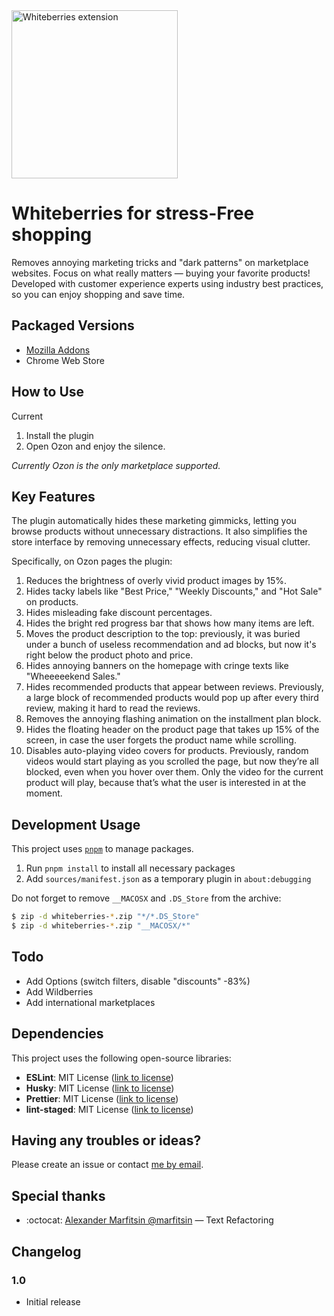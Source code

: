 <img src="https://vrizo.net/whiteberries/whiteberry.png" width="266" height="269" alt="Whiteberries extension" />

# Whiteberries for stress-Free shopping

Removes annoying marketing tricks and "dark patterns" on marketplace websites. Focus on what really matters — buying your favorite products! Developed with customer experience experts using industry best practices, so you can enjoy shopping and save time.

## Packaged Versions

* [Mozilla Addons](#)
* Chrome Web Store

## How to Use

Current

1. Install the plugin
2. Open Ozon and enjoy the silence.

*Currently Ozon is the only marketplace supported.*

## Key Features

The plugin automatically hides these marketing gimmicks, letting you browse products without unnecessary distractions. It also simplifies the store interface by removing unnecessary effects, reducing visual clutter.

Specifically, on Ozon pages the plugin:

1. Reduces the brightness of overly vivid product images by 15%.
2. Hides tacky labels like "Best Price," "Weekly Discounts," and "Hot Sale" on products.
3. Hides misleading fake discount percentages.
4. Hides the bright red progress bar that shows how many items are left.
5. Moves the product description to the top: previously, it was buried under a bunch of useless recommendation and ad blocks, but now it's right below the product photo and price.
6. Hides annoying banners on the homepage with cringe texts like "Wheeeeekend Sales."
7. Hides recommended products that appear between reviews. Previously, a large block of recommended products would pop up after every third review, making it hard to read the reviews.
8. Removes the annoying flashing animation on the installment plan block.
9. Hides the floating header on the product page that takes up 15% of the screen, in case the user forgets the product name while scrolling.
10. Disables auto-playing video covers for products. Previously, random videos would start playing as you scrolled the page, but now they’re all blocked, even when you hover over them. Only the video for the current product will play, because that’s what the user is interested in at the moment.

## Development Usage

This project uses [`pnpm`](https://pnpm.io/installation#using-npm) to manage packages.

1. Run `pnpm install` to install all necessary packages
2. Add `sources/manifest.json` as a temporary plugin in `about:debugging`

Do not forget to remove `__MACOSX` and `.DS_Store` from the archive:

```bash
$ zip -d whiteberries-*.zip "*/*.DS_Store"
$ zip -d whiteberries-*.zip "__MACOSX/*"
```

## Todo

* Add Options (switch filters, disable "discounts" -83%)
* Add Wildberries
* Add international marketplaces

## Dependencies

This project uses the following open-source libraries:

- **ESLint**: MIT License ([link to license](https://github.com/eslint/eslint/blob/main/LICENSE))
- **Husky**: MIT License ([link to license](https://github.com/typicode/husky/blob/main/LICENSE))
- **Prettier**: MIT License ([link to license](https://github.com/prettier/prettier/blob/main/LICENSE))
- **lint-staged**: MIT License ([link to license](https://github.com/lint-staged/lint-staged/blob/master/LICENSE))

## Having any troubles or ideas?

Please create an issue or contact [me by email](mailto:vitalii.rizo@gmail.com).

## Special thanks

* :octocat: [Alexander Marfitsin @marfitsin](https://t.me/writingtools) — Text Refactoring

## Changelog

### 1.0
* Initial release
